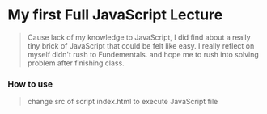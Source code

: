 # My first Full JavaScript Lecture

> Cause lack of my knowledge to JavaScript, I did find about a really tiny brick of JavaScript that could be felt like easy. I really reflect on myself didn't rush to Fundementals. and hope me to rush into solving problem after finishing class.

### How to use

> change src of script index.html to execute JavaScript file
